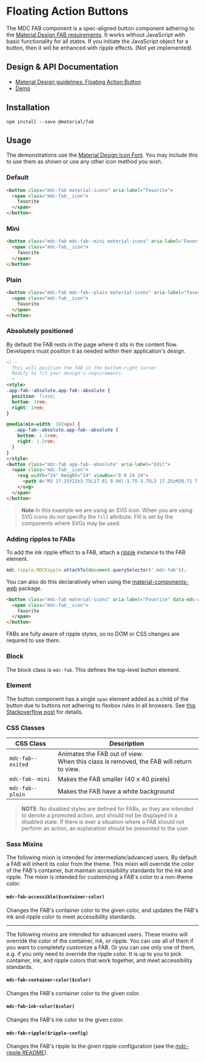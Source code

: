 <!--docs:
title: "Floating Action Buttons"
layout: detail
section: components
iconId: button
path: /catalog/buttons/floating-action-buttons/
-->

# Floating Action Buttons

<!--<div class="article__asset">
  <a class="article__asset-link"
     href="https://material-components-web.appspot.com/fab.html">
    <img src="{{ site.rootpath }}/images/mdc_web_screenshots/fabs.png" width="78" alt="Floating action buttons screenshot">
  </a>
</div>-->

The MDC FAB component is a spec-aligned button component adhering to the
[Material Design FAB requirements](https://material.io/guidelines/components/buttons-floating-action-button.html).
It works without JavaScript with basic functionality for all states.
If you initiate the JavaScript object for a button, then it will be enhanced with ripple effects. (Not yet implemented)

## Design & API Documentation

<ul class="icon-list">
  <li class="icon-list-item icon-list-item--spec">
    <a href="https://material.io/guidelines/components/buttons-floating-action-button.html">Material Design guidelines: Floating Action Button</a>
  </li>
  <li class="icon-list-item icon-list-item--link">
    <a href="https://material-components-web.appspot.com/fab.html">Demo</a>
  </li>
</ul>

## Installation

```
npm install --save @material/fab
```

## Usage

The demonstrations use the [Material Design Icon Font](https://design.google.com/icons/).
You may include this to use them as shown or use any other icon method you wish.

### Default

```html
<button class="mdc-fab material-icons" aria-label="Favorite">
  <span class="mdc-fab__icon">
    favorite
  </span>
</button>
```

### Mini

```html
<button class="mdc-fab mdc-fab--mini material-icons" aria-label="Favorite">
  <span class="mdc-fab__icon">
    favorite
  </span>
</button>
```

### Plain

```html
<button class="mdc-fab mdc-fab--plain material-icons" aria-label="favorite">
  <span class="mdc-fab__icon">
    favorite
  </span>
</button>
```

### Absolutely positioned

By default the FAB rests in the page where it sits in the content flow.
Developers must position it as needed within their application's design.

```html
<!--
  This will position the FAB in the bottom-right corner.
  Modify to fit your design's requirements.
-->
<style>
.app-fab--absolute.app-fab--absolute {
  position: fixed;
  bottom: 1rem;
  right: 1rem;
}

@media(min-width: 1024px) {
   .app-fab--absolute.app-fab--absolute {
    bottom: 1.5rem;
    right: 1.5rem;
  }
}
</style>
<button class="mdc-fab app-fab--absolute" aria-label="Edit">
  <span class="mdc-fab__icon">
    <svg width="24" height="24" viewBox="0 0 24 24">
      <path d="M3 17.25V21h3.75L17.81 9.94l-3.75-3.75L3 17.25zM20.71 7.04c.39-.39.39-1.02 0-1.41l-2.34-2.34c-.39-.39-1.02-.39-1.41 0l-1.83 1.83 3.75 3.75 1.83-1.83z"/>
    </svg>
  </span>
</button>
```

> **Note** In this example we are using an SVG icon. When you are using SVG icons do _not_ specifiy the `fill` attribute. Fill is set by the components where SVGs may be used.

### Adding ripples to FABs

To add the ink ripple effect to a FAB, attach a [ripple](../mdc-ripple) instance to the
FAB element.

```js
mdc.ripple.MDCRipple.attachTo(document.querySelector('.mdc-fab'));
```

You can also do this declaratively when using the [material-components-web](../material-components-web) package.

```html
<button class="mdc-fab material-icons" aria-label="Favorite" data-mdc-auto-init="MDCRipple">
  <span class="mdc-fab__icon">
    favorite
  </span>
</button>
```

FABs are fully aware of ripple styles, so no DOM or CSS changes are required to use them.

### Block

The block class is `mdc-fab`. This defines the top-level button element.

### Element

The button component has a single `span` element added as a child of the button due to buttons not adhering to flexbox rules
in all browsers. See [this Stackoverflow post](http://stackoverflow.com/posts/35466231/revisions) for details.

### CSS Classes

CSS Class | Description
--- | ---
`mdc-fab--exited` | Animates the FAB out of view.<br>When this class is removed, the FAB will return to view.
`mdc-fab--mini` | Makes the FAB smaller (40 x 40 pixels)
`mdc-fab--plain` | Makes the FAB have a white background

> **NOTE**: No disabled styles are defined for FABs, as they are intended to denote a promoted action, and should not be
> displayed in a disabled state. If there is ever a situation where a FAB should *not* perform an action,
> an explanation should be presented to the user.

### Sass Mixins

The following mixin is intended for intermediate/advanced users. By default a FAB will inherit its color from
the theme. This mixin will override the color of the FAB's container, but maintain accessibility standards for the ink and ripple. The mixin is intended for customizing a FAB's color to a non-theme color.

#### `mdc-fab-accessible($container-color)`

Changes the FAB's container color to the given color, and updates the FAB's ink and ripple color to meet
accessibility standards.

---

The following mixins are intended for advanced users. These mixins will override the color of the container,
ink, or ripple. You can use all of them if you want to completely customize a FAB. Or you can use only one of
them, e.g. if you only need to override the ripple color. It is up to you to pick container, ink, and ripple
colors that work together, and meet accessibility standards.

#### `mdc-fab-container-color($color)`

Changes the FAB's container color to the given color.

#### `mdc-fab-ink-color($color)`

Changes the FAB's ink color to the given color.

#### `mdc-fab-ripple($ripple-config)`

Changes the FAB's ripple to the given ripple configuration (see the [mdc-ripple README][ripple-readme]).

[ripple-readme]: https://github.com/material-components/material-components-web/blob/master/packages/mdc-ripple/README.md
